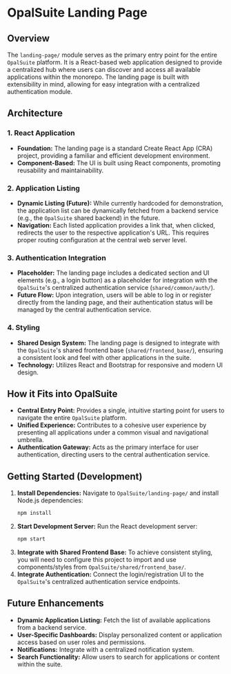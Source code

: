 # OpalSuite Landing Page

## Overview

The `landing-page/` module serves as the primary entry point for the entire `OpalSuite` platform. It is a React-based web application designed to provide a centralized hub where users can discover and access all available applications within the monorepo. The landing page is built with extensibility in mind, allowing for easy integration with a centralized authentication module.

## Architecture

### 1. React Application

*   **Foundation:** The landing page is a standard Create React App (CRA) project, providing a familiar and efficient development environment.
*   **Component-Based:** The UI is built using React components, promoting reusability and maintainability.

### 2. Application Listing

*   **Dynamic Listing (Future):** While currently hardcoded for demonstration, the application list can be dynamically fetched from a backend service (e.g., the `OpalSuite` shared backend) in the future.
*   **Navigation:** Each listed application provides a link that, when clicked, redirects the user to the respective application's URL. This requires proper routing configuration at the central web server level.

### 3. Authentication Integration

*   **Placeholder:** The landing page includes a dedicated section and UI elements (e.g., a login button) as a placeholder for integration with the `OpalSuite`'s centralized authentication service (`shared/common/auth/`).
*   **Future Flow:** Upon integration, users will be able to log in or register directly from the landing page, and their authentication status will be managed by the central authentication service.

### 4. Styling

*   **Shared Design System:** The landing page is designed to integrate with the `OpalSuite`'s shared frontend base (`shared/frontend_base/`), ensuring a consistent look and feel with other applications in the suite.
*   **Technology:** Utilizes React and Bootstrap for responsive and modern UI design.

## How it Fits into OpalSuite

*   **Central Entry Point:** Provides a single, intuitive starting point for users to navigate the entire `OpalSuite` platform.
*   **Unified Experience:** Contributes to a cohesive user experience by presenting all applications under a common visual and navigational umbrella.
*   **Authentication Gateway:** Acts as the primary interface for user authentication, directing users to the central authentication service.

## Getting Started (Development)

1.  **Install Dependencies:** Navigate to `OpalSuite/landing-page/` and install Node.js dependencies:
    ```bash
    npm install
    ```
2.  **Start Development Server:** Run the React development server:
    ```bash
    npm start
    ```
3.  **Integrate with Shared Frontend Base:** To achieve consistent styling, you will need to configure this project to import and use components/styles from `OpalSuite/shared/frontend_base/`.
4.  **Integrate Authentication:** Connect the login/registration UI to the `OpalSuite`'s centralized authentication service endpoints.

## Future Enhancements

*   **Dynamic Application Listing:** Fetch the list of available applications from a backend service.
*   **User-Specific Dashboards:** Display personalized content or application access based on user roles and permissions.
*   **Notifications:** Integrate with a centralized notification system.
*   **Search Functionality:** Allow users to search for applications or content within the suite.
